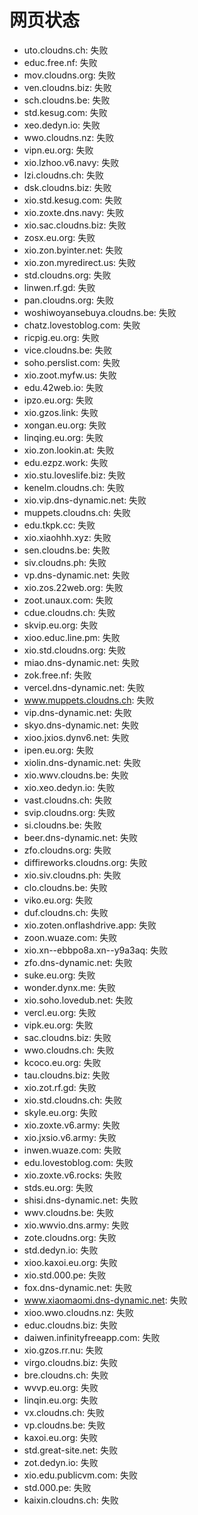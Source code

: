 # 网页状态
- uto.cloudns.ch: 失败
- educ.free.nf: 失败
- mov.cloudns.org: 失败
- ven.cloudns.biz: 失败
- sch.cloudns.be: 失败
- std.kesug.com: 失败
- xeo.dedyn.io: 失败
- wwo.cloudns.nz: 失败
- vipn.eu.org: 失败
- xio.lzhoo.v6.navy: 失败
- lzi.cloudns.ch: 失败
- dsk.cloudns.biz: 失败
- xio.std.kesug.com: 失败
- xio.zoxte.dns.navy: 失败
- xio.sac.cloudns.biz: 失败
- zosx.eu.org: 失败
- xio.zon.byinter.net: 失败
- xio.zon.myredirect.us: 失败
- std.cloudns.org: 失败
- linwen.rf.gd: 失败
- pan.cloudns.org: 失败
- woshiwoyansebuya.cloudns.be: 失败
- chatz.lovestoblog.com: 失败
- ricpig.eu.org: 失败
- vice.cloudns.be: 失败
- soho.perslist.com: 失败
- xio.zoot.myfw.us: 失败
- edu.42web.io: 失败
- ipzo.eu.org: 失败
- xio.gzos.link: 失败
- xongan.eu.org: 失败
- linqing.eu.org: 失败
- xio.zon.lookin.at: 失败
- edu.ezpz.work: 失败
- xio.stu.loveslife.biz: 失败
- kenelm.cloudns.ch: 失败
- xio.vip.dns-dynamic.net: 失败
- muppets.cloudns.ch: 失败
- edu.tkpk.cc: 失败
- xio.xiaohhh.xyz: 失败
- sen.cloudns.be: 失败
- siv.cloudns.ph: 失败
- vp.dns-dynamic.net: 失败
- xio.zos.22web.org: 失败
- zoot.unaux.com: 失败
- cdue.cloudns.ch: 失败
- skvip.eu.org: 失败
- xioo.educ.line.pm: 失败
- xio.std.cloudns.org: 失败
- miao.dns-dynamic.net: 失败
- zok.free.nf: 失败
- vercel.dns-dynamic.net: 失败
- www.muppets.cloudns.ch: 失败
- vip.dns-dynamic.net: 失败
- skyo.dns-dynamic.net: 失败
- xioo.jxios.dynv6.net: 失败
- ipen.eu.org: 失败
- xiolin.dns-dynamic.net: 失败
- xio.wwv.cloudns.be: 失败
- xio.xeo.dedyn.io: 失败
- vast.cloudns.ch: 失败
- svip.cloudns.org: 失败
- si.cloudns.be: 失败
- beer.dns-dynamic.net: 失败
- zfo.cloudns.org: 失败
- diffireworks.cloudns.org: 失败
- xio.siv.cloudns.ph: 失败
- clo.cloudns.be: 失败
- viko.eu.org: 失败
- duf.cloudns.ch: 失败
- xio.zoten.onflashdrive.app: 失败
- zoon.wuaze.com: 失败
- xio.xn--ebbpo8a.xn--y9a3aq: 失败
- zfo.dns-dynamic.net: 失败
- suke.eu.org: 失败
- wonder.dynx.me: 失败
- xio.soho.lovedub.net: 失败
- vercl.eu.org: 失败
- vipk.eu.org: 失败
- sac.cloudns.biz: 失败
- wwo.cloudns.ch: 失败
- kcoco.eu.org: 失败
- tau.cloudns.biz: 失败
- xio.zot.rf.gd: 失败
- xio.std.cloudns.ch: 失败
- skyle.eu.org: 失败
- xio.zoxte.v6.army: 失败
- xio.jxsio.v6.army: 失败
- inwen.wuaze.com: 失败
- edu.lovestoblog.com: 失败
- xio.zoxte.v6.rocks: 失败
- stds.eu.org: 失败
- shisi.dns-dynamic.net: 失败
- wwv.cloudns.be: 失败
- xio.wwvio.dns.army: 失败
- zote.cloudns.org: 失败
- std.dedyn.io: 失败
- xioo.kaxoi.eu.org: 失败
- xio.std.000.pe: 失败
- fox.dns-dynamic.net: 失败
- www.xiaomaomi.dns-dynamic.net: 失败
- xioo.wwo.cloudns.nz: 失败
- educ.cloudns.biz: 失败
- daiwen.infinityfreeapp.com: 失败
- xio.gzos.rr.nu: 失败
- virgo.cloudns.biz: 失败
- bre.cloudns.ch: 失败
- wvvp.eu.org: 失败
- linqin.eu.org: 失败
- vx.cloudns.ch: 失败
- vp.cloudns.be: 失败
- kaxoi.eu.org: 失败
- std.great-site.net: 失败
- zot.dedyn.io: 失败
- xio.edu.publicvm.com: 失败
- std.000.pe: 失败
- kaixin.cloudns.ch: 失败
